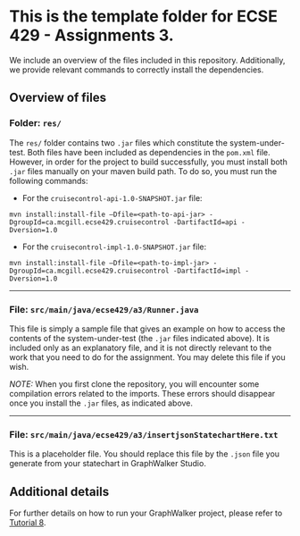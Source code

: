 # This is the template folder for ECSE 429 - Assignments 3.


We include an overview of the files included in this repository. Additionally, we provide relevant commands to correctly install the dependencies.

## Overview of files

###  __Folder: `res/`__
The `res/` folder contains two `.jar` files which constitute the system-under-test. Both files have been included as dependencies in the `pom.xml` file. However, in order for the project to build successfully, you must install both `.jar` files manually on your maven build path. To do so, you must run the following commands:
* For the `cruisecontrol-api-1.0-SNAPSHOT.jar` file: <br>
```
mvn install:install-file –Dfile=<path-to-api-jar> -DgroupId=ca.mcgill.ecse429.cruisecontrol -DartifactId=api -Dversion=1.0
```
* For the `cruisecontrol-impl-1.0-SNAPSHOT.jar` file: <br>
```
mvn install:install-file –Dfile=<path-to-impl-jar> -DgroupId=ca.mcgill.ecse429.cruisecontrol -DartifactId=impl -Dversion=1.0
```

---

### __File: `src/main/java/ecse429/a3/Runner.java`__

This file is simply a sample file that gives an example on how to access the contents of the system-under-test (the `.jar` files indicated above). It is included only as an explanatory file, and it is not directly relevant to the work that you need to do for the assignment. You may delete this file if you wish.

_NOTE:_ When you first clone the repository, you will encounter some compilation errors related to the imports. These errors should disappear once you  install the `.jar` files, as indicated above.

---

### __File: `src/main/java/ecse429/a3/insertjsonStatechartHere.txt`__

This is a placeholder file. You should replace this file by the `.json` file you generate from your statechart in GraphWalker Studio.

## Additional details

For further details on how to run your GraphWalker project, please refer to [Tutorial 8](https://github.com/McGill-ECSE429-Fall2021/tutorials-public/wiki/Tutorial-8:-Model-Based-Testing).